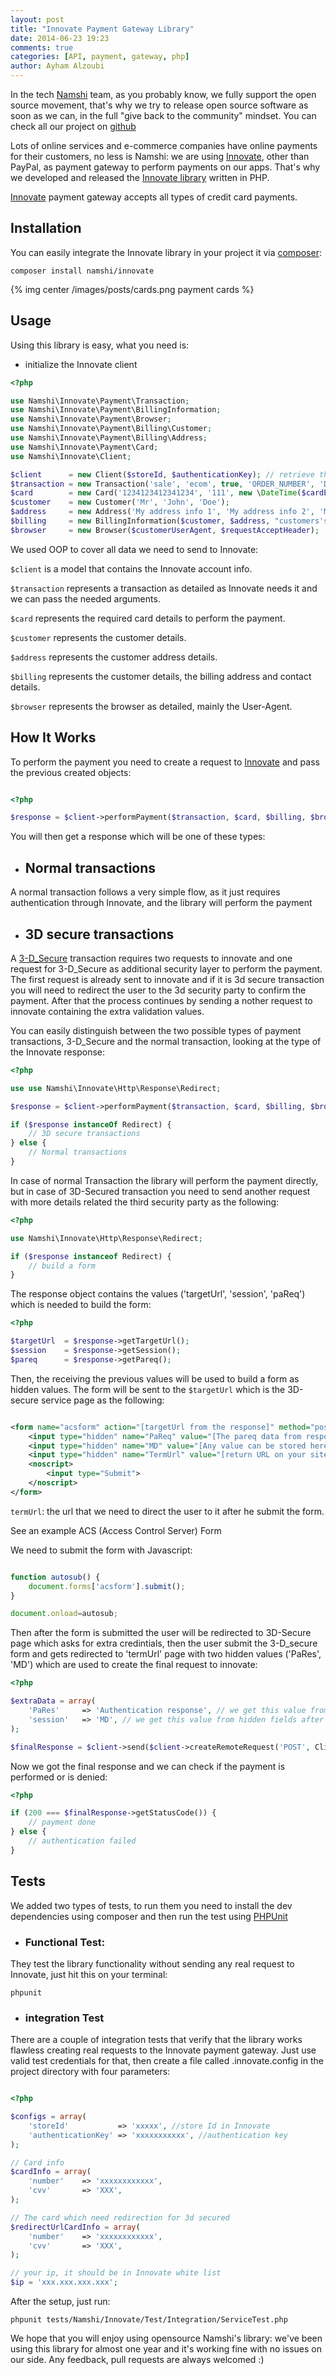 ```yaml
---
layout: post
title: "Innovate Payment Gateway Library"
date: 2014-06-23 19:23
comments: true
categories: [API, payment, gateway, php]
author: Ayham Alzoubi
---
```


In the tech [Namshi](https://namshi.com) team, as you probably know, we fully support the open source movement, that's why we try to release open source software as soon as we can, in the full "give back to the community" mindset.
You can check all our project on [github](http://github.com/namshi)

Lots of online services and e-commerce companies have online payments for their
customers, no less is Namshi: we are using [Innovate](http://www.innovatepayments.com), other than PayPal, as payment gateway to perform payments on our apps.
That's why we developed and released the [Innovate library](https://github.com/namshi/innovate) written in PHP.

[Innovate](http://www.innovatepayments.com) payment gateway accepts all types of credit card payments.

<!-- more -->

## Installation
You can easily integrate the Innovate library in your project it via [composer](https://getcomposer.org):
```
composer install namshi/innovate
```

{% img center /images/posts/cards.png payment cards %}


## Usage
Using this library is easy, what you need is:

 * initialize the Innovate client

```php
<?php

use Namshi\Innovate\Payment\Transaction;
use Namshi\Innovate\Payment\BillingInformation;
use Namshi\Innovate\Payment\Browser;
use Namshi\Innovate\Payment\Billing\Customer;
use Namshi\Innovate\Payment\Billing\Address;
use Namshi\Innovate\Payment\Card;
use Namshi\Innovate\Client;

$client      = new Client($storeId, $authenticationKey); // retrieve them from your innovate account
$transaction = new Transaction('sale', 'ecom', true, 'ORDER_NUMBER', 'DESCRIPTION', 'USD', 40, 'AN OPTIONAL REFERENCE TO YOUR TRANSACTION');
$card        = new Card('1234123412341234', '111', new \DateTime($cardExpiryDate));
$customer    = new Customer('Mr', 'John', 'Doe');
$address     = new Address('My address info 1', 'My address info 2', 'My address info 3', 'San Francisco', 'California', 'US', '00000');
$billing     = new BillingInformation($customer, $address, "customers's-email@gmail.com", $customerIpAddress);
$browser     = new Browser($customerUserAgent, $requestAcceptHeader);
```

We used OOP to cover all data we need to send to Innovate:

`$client` is a model that contains the Innovate account info.

`$transaction` represents a transaction as detailed as Innovate needs it and we can pass the needed arguments.

`$card` represents the required card details to perform the payment.

`$customer` represents the customer details.

`$address` represents the customer address details.

`$billing` represents the customer details, the billing address and contact details.

`$browser` represents the browser as detailed, mainly the User-Agent.


## How It Works

To perform the payment you need to create a request to [Innovate](http://www.innovatepayments.com) and pass the previous created objects:

```php

<?php

$response = $client->performPayment($transaction, $card, $billing, $browser);
```

You will then get a response which will be one of these types:

* ## Normal transactions
A normal transaction follows a very simple flow, as it just requires authentication through Innovate, and the library will perform the payment

* ## 3D secure transactions
A [3-D_Secure](http://en.wikipedia.org/wiki/3-D_Secure) transaction requires two requests to innovate and one request for 3-D_Secure as additional security layer to perform the payment.
The first request is already sent to innovate and if it is 3d secure transaction you will need to redirect the user to the 3d security party to
confirm the payment.
After that the process continues by sending a nother request to innovate containing the extra validation values.

You can easily distinguish between the two possible types of payment transactions, 3-D_Secure and the normal transaction, looking at the type of the Innovate response:


```php
<?php

use use Namshi\Innovate\Http\Response\Redirect;

$response = $client->performPayment($transaction, $card, $billing, $browser);

if ($response instanceOf Redirect) {
    // 3D secure transactions
} else {
    // Normal transactions
}
```

In case of normal Transaction the library will perform the payment directly,
but in case of 3D-Secured transaction you need to send another request
with more details related the third security party as the following:

```php
<?php

use Namshi\Innovate\Http\Response\Redirect;

if ($response instanceof Redirect) {
    // build a form
}
```

The response object contains the values ('targetUrl', 'session', 'paReq') which is needed to build the form:

```php
<?php

$targetUrl  = $response->getTargetUrl();
$session    = $response->getSession();
$pareq      = $response->getPareq();
```
Then, the receiving the previous values will be used to build a form as hidden values.
The form will be sent to the `$targetUrl` which is the 3D-secure service page as the following:

```xml

<form name="acsform" action="[targetUrl from the response]" method="post">
    <input type="hidden" name="PaReq" value="[The pareq data from response]">
    <input type="hidden" name="MD" value="[Any value can be stored here which will be sent back unchanged in the the 3d secure response e.g to preserve the session id which we can send back to complete the transaction]">
    <input type="hidden" name="TermUrl" value="[return URL on your site]">
    <noscript>
        <input type="Submit">
    </noscript>
</form>
```

`termUrl`: the url that we need to direct the user to it after he submit the form.

See an example ACS (Access Control Server) Form

We need to submit the form with Javascript:

```javascript

function autosub() {
    document.forms['acsform'].submit();
}

document.onload=autosub;
```

Then after the form is submitted the user will be redirected to 3D-Secure page which asks for extra credintials, then the user submit the 3-D_secure form and gets redirected to 'termUrl' page with two hidden values ('PaRes', 'MD') which are used to create the final request to innovate:

```php
<?php

$extraData = array(
    'PaRes'     => 'Authentication response', // we get this value from hidden fields after redirection to termUrl
    'session'   => 'MD', // we get this value from hidden fields after redirection to termUrl
);

$finalResponse = $client->send($client->createRemoteRequest('POST', Client::INNOVATE_URL, null, null, $extraData));
```

Now we got the final response and we can check if the payment is performed or is denied:
```php
<?php

if (200 === $finalResponse->getStatusCode()) {
    // payment done
} else {
    // authentication failed
}
```

## Tests

We added two types of tests, to run them you need to install the dev dependencies using composer and then run the test using [PHPUnit](http://phpunit.de)

* ### Functional Test:
They test the library functionality without sending any real request to Innovate, just hit this on your terminal:

```
phpunit
```

* ### integration Test
There are a couple of integration tests that verify that the library works flawless creating real requests to the Innovate payment gateway. Just use valid test credentials for that, then create a file called .innovate.config in the project directory with four parameters:

```php

<?php

$configs = array(
    'storeId'           => 'xxxxx', //store Id in Innovate
    'authenticationKey' => 'xxxxxxxxxxx', //authentication key
);

// Card info
$cardInfo = array(
    'number'    => 'xxxxxxxxxxxx',
    'cvv'       => 'XXX',
);

// The card which need redirection for 3d secured
$redirectUrlCardInfo = array(
    'number'    => 'xxxxxxxxxxxx',
    'cvv'       => 'XXX',
);

// your ip, it should be in Innovate white list
$ip = 'xxx.xxx.xxx.xxx';
```

After the setup, just run:

```
phpunit tests/Namshi/Innovate/Test/Integration/ServiceTest.php
```

We hope that you will enjoy using opensource Namshi's library: we've been using this library for almost one year and it's working fine with no issues on our side. Any feedback, pull requests are always welcomed :)
